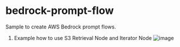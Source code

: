 # bedrock-prompt-flow
Sample to create AWS Bedrock prompt flows.

1. Example how to use S3 Retrieval Node and Iterator Node
![image](https://github.com/user-attachments/assets/5e169737-f84b-49b9-b0ae-70e016d9051d)
